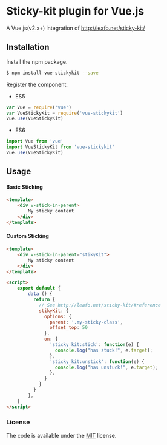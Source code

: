 # Sticky-kit plugin for Vue.js

A Vue.js(v2.x+) integration of <http://leafo.net/sticky-kit/>

## Installation

Install the npm package.
```bash
$ npm install vue-stickykit --save
```

Register the component.
- ES5
```js
var Vue = require('vue')
var VueStickyKit = require('vue-stickykit')
Vue.use(VueStickyKit)
```

- ES6
```js
import Vue from 'vue'
import VueStickyKit from 'vue-stickykit'
Vue.use(VueStickyKit)
```

## Usage 

#### Basic Sticking
```html
<template>
    <div v-stick-in-parent>
        My sticky content
    </div>
</template>
```

#### Custom Sticking
```html
<template>
    <div v-stick-in-parent="stikyKit">
        My sticky content
    </div>
</template>

<script>
    export default {
        data () {
          return {
            // See http://leafo.net/sticky-kit/#reference
            stikyKit: {
              options: {
                parent: '.my-sticky-class',
                offset_top: 50
              },
              on: {
                'sticky_kit:stick': function(e) {
                  console.log("has stuck!", e.target);
                },
                'sticky_kit:unstick': function(e) {
                  console.log("has unstuck!", e.target);
                },
              }
            }
          }
        },
    }
</script>
```

### License

The code is available under the [MIT](LICENSE) license.